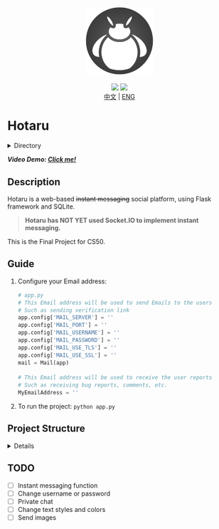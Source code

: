 <div align="center">
  <img src="/static/icons/Hotaru.png" width=30%>
</div>

<br>

<div align="center">
  <img src="https://img.shields.io/badge/Python-3.10.7-orange">
  <img src="https://img.shields.io/badge/Flask-2.2.2-black">
</div>

<div align="center">
  <a href="/docs/cn.md">中文</a> | <a href="README.md">ENG</a>
</div>

# Hotaru

<details>
  <summary>Directory</summary>
  
- [Hotaru](#hotaru)
      - [Video Demo: Click me!](#video-demo-click-me)
  - [Description](#description)
  - [Guide](#guide)
  - [Project Structure](#project-structure)
  - [TODO](#todo)
</details>

***Video Demo: [Click me!](https://youtu.be/PMQW3F9mgek)***

## Description

Hotaru is a web-based ~~instant messaging~~ social platform, using Flask framework and SQLite.
> **Hotaru has NOT YET used Socket.IO to implement instant messaging.**

This is the Final Project for CS50.

## Guide

1. Configure your Email address:
   ``` Python
   # app.py
   # This Email address will be used to send Emails to the users
   # Such as sending verification link
   app.config['MAIL_SERVER'] = ''
   app.config['MAIL_PORT'] = ''
   app.config['MAIL_USERNAME'] = ''
   app.config['MAIL_PASSWORD'] = ''
   app.config['MAIL_USE_TLS'] = ''
   app.config['MAIL_USE_SSL'] = ''
   mail = Mail(app)

   # This Email address will be used to receive the user reports
   # Such as receiving bug reports, comments, etc.
   MyEmailAddress = ''
   ```
2. To run the project: `python app.py`

## Project Structure

<details>
  <summary>Details</summary>

1. `static` directory contains:
   - `Hotaru.ico`, website's icon
   - `scripts.js`
   - `styles.css`
   - `icons` directory
     - contains the default user avatar `Hotaru.png`, and all custom avatars that will be uploaded by the user
2. `templates` directory contains all the HTML files
3. `app.py`, the main entrance of the project
4. `config.py` contains functions for `app.py`
5. `hotaru.db` is the database of the project
   - contains user information, chat logs, and channels
</details>

## TODO

- [ ] Instant messaging function
- [ ] Change username or password
- [ ] Private chat
- [ ] Change text styles and colors
- [ ] Send images